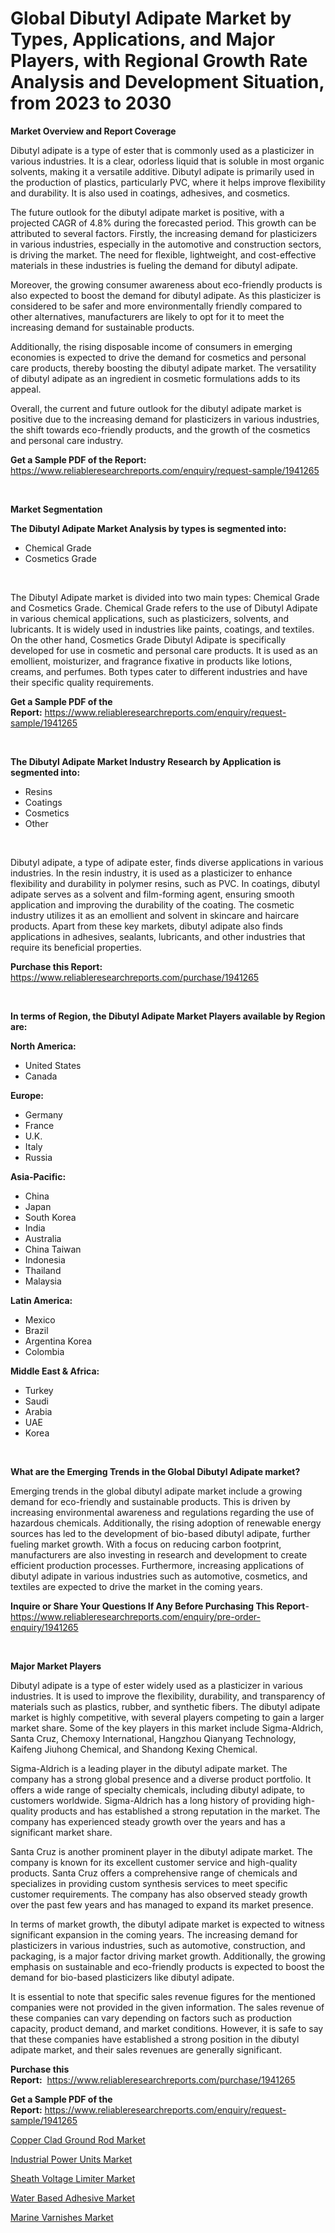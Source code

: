 <p><h1>Global Dibutyl Adipate Market by Types, Applications, and Major Players, with Regional Growth Rate Analysis and Development Situation, from 2023 to 2030</h1></p><p><strong>Market Overview and Report Coverage</strong></p>
<p><p>Dibutyl adipate is a type of ester that is commonly used as a plasticizer in various industries. It is a clear, odorless liquid that is soluble in most organic solvents, making it a versatile additive. Dibutyl adipate is primarily used in the production of plastics, particularly PVC, where it helps improve flexibility and durability. It is also used in coatings, adhesives, and cosmetics.</p><p>The future outlook for the dibutyl adipate market is positive, with a projected CAGR of 4.8% during the forecasted period. This growth can be attributed to several factors. Firstly, the increasing demand for plasticizers in various industries, especially in the automotive and construction sectors, is driving the market. The need for flexible, lightweight, and cost-effective materials in these industries is fueling the demand for dibutyl adipate.</p><p>Moreover, the growing consumer awareness about eco-friendly products is also expected to boost the demand for dibutyl adipate. As this plasticizer is considered to be safer and more environmentally friendly compared to other alternatives, manufacturers are likely to opt for it to meet the increasing demand for sustainable products.</p><p>Additionally, the rising disposable income of consumers in emerging economies is expected to drive the demand for cosmetics and personal care products, thereby boosting the dibutyl adipate market. The versatility of dibutyl adipate as an ingredient in cosmetic formulations adds to its appeal.</p><p>Overall, the current and future outlook for the dibutyl adipate market is positive due to the increasing demand for plasticizers in various industries, the shift towards eco-friendly products, and the growth of the cosmetics and personal care industry.</p></p>
<p><strong>Get a Sample PDF of the Report:</strong> <a href="https://www.reliableresearchreports.com/enquiry/request-sample/1941265">https://www.reliableresearchreports.com/enquiry/request-sample/1941265</a></p>
<p>&nbsp;</p>
<p><strong>Market Segmentation</strong></p>
<p><strong>The Dibutyl Adipate Market Analysis by types is segmented into:</strong></p>
<p><ul><li>Chemical Grade</li><li>Cosmetics Grade</li></ul></p>
<p>&nbsp;</p>
<p><p>The Dibutyl Adipate market is divided into two main types: Chemical Grade and Cosmetics Grade. Chemical Grade refers to the use of Dibutyl Adipate in various chemical applications, such as plasticizers, solvents, and lubricants. It is widely used in industries like paints, coatings, and textiles. On the other hand, Cosmetics Grade Dibutyl Adipate is specifically developed for use in cosmetic and personal care products. It is used as an emollient, moisturizer, and fragrance fixative in products like lotions, creams, and perfumes. Both types cater to different industries and have their specific quality requirements.</p></p>
<p><strong>Get a Sample PDF of the Report:</strong>&nbsp;<a href="https://www.reliableresearchreports.com/enquiry/request-sample/1941265">https://www.reliableresearchreports.com/enquiry/request-sample/1941265</a></p>
<p>&nbsp;</p>
<p><strong>The Dibutyl Adipate Market Industry Research by Application is segmented into:</strong></p>
<p><ul><li>Resins</li><li>Coatings</li><li>Cosmetics</li><li>Other</li></ul></p>
<p>&nbsp;</p>
<p><p>Dibutyl adipate, a type of adipate ester, finds diverse applications in various industries. In the resin industry, it is used as a plasticizer to enhance flexibility and durability in polymer resins, such as PVC. In coatings, dibutyl adipate serves as a solvent and film-forming agent, ensuring smooth application and improving the durability of the coating. The cosmetic industry utilizes it as an emollient and solvent in skincare and haircare products. Apart from these key markets, dibutyl adipate also finds applications in adhesives, sealants, lubricants, and other industries that require its beneficial properties.</p></p>
<p><strong>Purchase this Report:</strong>&nbsp; <a href="https://www.reliableresearchreports.com/purchase/1941265">https://www.reliableresearchreports.com/purchase/1941265</a></p>
<p>&nbsp;</p>
<p><strong>In terms of Region, the Dibutyl Adipate Market Players available by Region are:</strong></p>
<p>
    <p> <strong> North America: </strong>
        <ul>
            <li>United States</li>
            <li>Canada</li>
        </ul>
        </p> 
    <p> <strong> Europe: </strong>
        <ul>
            <li>Germany</li>
            <li>France</li>
            <li>U.K.</li>
            <li>Italy</li>
            <li>Russia</li>
        </ul>
        </p> 
    <p> <strong> Asia-Pacific: </strong>
        <ul>
            <li>China</li>
            <li>Japan</li>
            <li>South Korea</li>
            <li>India</li>
            <li>Australia</li>
            <li>China Taiwan</li>
            <li>Indonesia</li>
            <li>Thailand</li>
            <li>Malaysia</li>
        </ul>
        </p> 
    <p> <strong> Latin America: </strong>
        <ul>
            <li>Mexico</li>
            <li>Brazil</li>
            <li>Argentina Korea</li>
            <li>Colombia</li>
        </ul>
        </p> 
    <p> <strong> Middle East & Africa: </strong>
        <ul>
            <li>Turkey</li>
            <li>Saudi</li>
            <li>Arabia</li>
            <li>UAE</li>
            <li>Korea</li>
        </ul>
    </p>
    </p>
<p>&nbsp;</p>
<p><strong>What are the Emerging Trends in the Global Dibutyl Adipate market?</strong></p>
<p><p>Emerging trends in the global dibutyl adipate market include a growing demand for eco-friendly and sustainable products. This is driven by increasing environmental awareness and regulations regarding the use of hazardous chemicals. Additionally, the rising adoption of renewable energy sources has led to the development of bio-based dibutyl adipate, further fueling market growth. With a focus on reducing carbon footprint, manufacturers are also investing in research and development to create efficient production processes. Furthermore, increasing applications of dibutyl adipate in various industries such as automotive, cosmetics, and textiles are expected to drive the market in the coming years.</p></p>
<p><strong>Inquire or Share Your Questions If Any Before Purchasing This Report</strong>- <a href="https://www.reliableresearchreports.com/enquiry/pre-order-enquiry/1941265">https://www.reliableresearchreports.com/enquiry/pre-order-enquiry/1941265</a></p>
<p>&nbsp;</p>
<p><strong>Major Market Players</strong></p>
<p><p>Dibutyl adipate is a type of ester widely used as a plasticizer in various industries. It is used to improve the flexibility, durability, and transparency of materials such as plastics, rubber, and synthetic fibers. The dibutyl adipate market is highly competitive, with several players competing to gain a larger market share. Some of the key players in this market include Sigma-Aldrich, Santa Cruz, Chemoxy International, Hangzhou Qianyang Technology, Kaifeng Jiuhong Chemical, and Shandong Kexing Chemical.</p><p>Sigma-Aldrich is a leading player in the dibutyl adipate market. The company has a strong global presence and a diverse product portfolio. It offers a wide range of specialty chemicals, including dibutyl adipate, to customers worldwide. Sigma-Aldrich has a long history of providing high-quality products and has established a strong reputation in the market. The company has experienced steady growth over the years and has a significant market share.</p><p>Santa Cruz is another prominent player in the dibutyl adipate market. The company is known for its excellent customer service and high-quality products. Santa Cruz offers a comprehensive range of chemicals and specializes in providing custom synthesis services to meet specific customer requirements. The company has also observed steady growth over the past few years and has managed to expand its market presence.</p><p>In terms of market growth, the dibutyl adipate market is expected to witness significant expansion in the coming years. The increasing demand for plasticizers in various industries, such as automotive, construction, and packaging, is a major factor driving market growth. Additionally, the growing emphasis on sustainable and eco-friendly products is expected to boost the demand for bio-based plasticizers like dibutyl adipate.</p><p>It is essential to note that specific sales revenue figures for the mentioned companies were not provided in the given information. The sales revenue of these companies can vary depending on factors such as production capacity, product demand, and market conditions. However, it is safe to say that these companies have established a strong position in the dibutyl adipate market, and their sales revenues are generally significant.</p></p>
<p><strong>Purchase this Report:</strong>&nbsp;&nbsp;<a href="https://www.reliableresearchreports.com/purchase/1941265">https://www.reliableresearchreports.com/purchase/1941265</a></p>
<p></p>
<p><strong>Get a Sample PDF of the Report:</strong>&nbsp;<a href="https://www.reliableresearchreports.com/enquiry/request-sample/1941265">https://www.reliableresearchreports.com/enquiry/request-sample/1941265</a></p>
<p><p><a href="https://medium.com/@ulicesdoyle2023/copper-clad-ground-rod-market-outlook-industry-overview-and-forecast-2023-to-2030-d772d59f7022">Copper Clad Ground Rod Market</a></p><p><a href="https://medium.com/@shaniekunze/industrial-power-units-market-size-and-market-trends-complete-industry-overview-2023-to-2030-ecdd5be2dd2d">Industrial Power Units Market</a></p><p><a href="https://medium.com/@hollymayert/sheath-voltage-limiter-market-trends-and-market-analysis-forecasted-for-period-2023-2030-8c805a9f0472">Sheath Voltage Limiter Market</a></p><p><a href="https://github.com/rahu1506/Market-Research-Report-List-1/blob/main/water-based-adhesive-market.md">Water Based Adhesive Market</a></p><p><a href="https://github.com/rahu1505/Market-Research-Report-List-1/blob/main/marine-varnishes-market.md">Marine Varnishes Market</a></p></p>